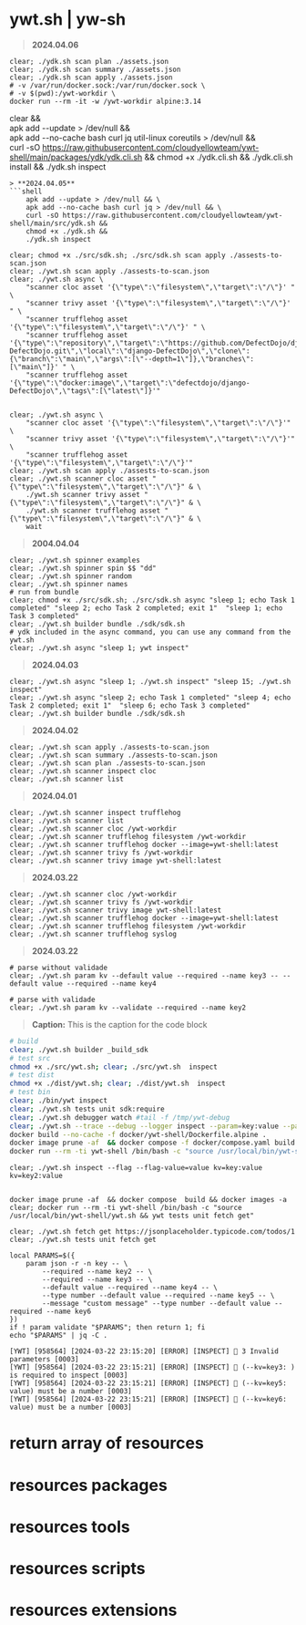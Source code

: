 # ywt.sh | yw-sh
> **2024.04.06**
```shell
clear; ./ydk.sh scan plan ./assets.json
clear; ./ydk.sh scan summary ./assets.json
clear; ./ydk.sh scan apply ./assets.json
# -v /var/run/docker.sock:/var/run/docker.sock \
# -v $(pwd):/ywt-workdir \
docker run --rm -it -w /ywt-workdir alpine:3.14
```

clear && \
apk add --update > /dev/null && \
apk add --no-cache bash curl jq util-linux coreutils > /dev/null && \
curl -sO https://raw.githubusercontent.com/cloudyellowteam/ywt-shell/main/packages/ydk/ydk.cli.sh &&
chmod +x ./ydk.cli.sh &&
./ydk.cli.sh install &&
./ydk.sh inspect


```
> **2024.04.05**
```shell
    apk add --update > /dev/null && \
    apk add --no-cache bash curl jq > /dev/null && \
    curl -sO https://raw.githubusercontent.com/cloudyellowteam/ywt-shell/main/src/ydk.sh &&
    chmod +x ./ydk.sh &&
    ./ydk.sh inspect

clear; chmod +x ./src/sdk.sh; ./src/sdk.sh scan apply ./assests-to-scan.json
clear; ./ywt.sh scan apply ./assests-to-scan.json
clear; ./ywt.sh async \
    "scanner cloc asset '{\"type\":\"filesystem\",\"target\":\"/\"}' " \
    "scanner trivy asset '{\"type\":\"filesystem\",\"target\":\"/\"}' " \
    "scanner trufflehog asset '{\"type\":\"filesystem\",\"target\":\"/\"}' " \
    "scanner trufflehog asset '{\"type\":\"repository\",\"target\":\"https://github.com/DefectDojo/django-DefectDojo.git\",\"local\":\"django-DefectDojo\",\"clone\":{\"branch\":\"main\",\"args\":[\"--depth=1\"]},\"branches\":[\"main\"]}' " \
    "scanner trufflehog asset '{\"type\":\"docker:image\",\"target\":\"defectdojo/django-DefectDojo\",\"tags\":[\"latest\"]}'"


clear; ./ywt.sh async \
    "scanner cloc asset '{\"type\":\"filesystem\",\"target\":\"/\"}'" \
    "scanner trivy asset '{\"type\":\"filesystem\",\"target\":\"/\"}'" \
    "scanner trufflehog asset '{\"type\":\"filesystem\",\"target\":\"/\"}'"
clear; ./ywt.sh scan apply ./assests-to-scan.json
clear; ./ywt.sh scanner cloc asset "{\"type\":\"filesystem\",\"target\":\"/\"}" & \
    ./ywt.sh scanner trivy asset "{\"type\":\"filesystem\",\"target\":\"/\"}" & \
    ./ywt.sh scanner trufflehog asset "{\"type\":\"filesystem\",\"target\":\"/\"}" & \
    wait
```
> **2004.04.04**
```shell
clear; ./ywt.sh spinner examples
clear; ./ywt.sh spinner spin $$ "dd" 
clear; ./ywt.sh spinner random
clear; ./ywt.sh spinner names
# run from bundle
clear; chmod +x ./src/sdk.sh; ./src/sdk.sh async "sleep 1; echo Task 1 completed" "sleep 2; echo Task 2 completed; exit 1"  "sleep 1; echo Task 3 completed"
clear; ./ywt.sh builder bundle ./sdk/sdk.sh
# ydk included in the async command, you can use any command from the ywt.sh
clear; ./ywt.sh async "sleep 1; ywt inspect"
```
> **2024.04.03**
```shell
clear; ./ywt.sh async "sleep 1; ./ywt.sh inspect" "sleep 15; ./ywt.sh inspect"
clear; ./ywt.sh async "sleep 2; echo Task 1 completed" "sleep 4; echo Task 2 completed; exit 1"  "sleep 6; echo Task 3 completed"
clear; ./ywt.sh builder bundle ./sdk/sdk.sh
```
> **2024.04.02**
```shell
clear; ./ywt.sh scan apply ./assests-to-scan.json
clear; ./ywt.sh scan summary ./assests-to-scan.json
clear; ./ywt.sh scan plan ./assests-to-scan.json
clear; ./ywt.sh scanner inspect cloc
clear; ./ywt.sh scanner list
```
> **2024.04.01**
```shell
clear; ./ywt.sh scanner inspect trufflehog
clear; ./ywt.sh scanner list
clear; ./ywt.sh scanner cloc /ywt-workdir
clear; ./ywt.sh scanner trufflehog filesystem /ywt-workdir
clear; ./ywt.sh scanner trufflehog docker --image=ywt-shell:latest
clear; ./ywt.sh scanner trivy fs /ywt-workdir
clear; ./ywt.sh scanner trivy image ywt-shell:latest
```

> **2024.03.22**
```shell
clear; ./ywt.sh scanner cloc /ywt-workdir
clear; ./ywt.sh scanner trivy fs /ywt-workdir
clear; ./ywt.sh scanner trivy image ywt-shell:latest
clear; ./ywt.sh scanner trufflehog docker --image=ywt-shell:latest
clear; ./ywt.sh scanner trufflehog filesystem /ywt-workdir
clear; ./ywt.sh scanner trufflehog syslog
```


> **2024.03.22**
```shell
# parse without validade
clear; ./ywt.sh param kv --default value --required --name key3 -- --default value --required --name key4

# parse with validade
clear; ./ywt.sh param kv --validate --required --name key2
```


> **Caption:** This is the caption for the code block
```bash
# build
clear; ./ywt.sh builder _build_sdk
# test src
chmod +x ./src/ywt.sh; clear; ./src/ywt.sh  inspect
# test dist
chmod +x ./dist/ywt.sh; clear; ./dist/ywt.sh  inspect
# test bin
clear; ./bin/ywt inspect
clear; ./ywt.sh tests unit sdk:require
clear; ./ywt.sh debugger watch #tail -f /tmp/ywt-debug
clear; ./ywt.sh --trace --debug --logger inspect --param=key:value --paramkey3:value -p=key1:value -pkey2:value 
docker build --no-cache -f docker/ywt-shell/Dockerfile.alpine .
docker image prune -af  && docker compose -f docker/compose.yaml build && docker images -a
docker run --rm -ti ywt-shell /bin/bash -c "source /usr/local/bin/ywt-shell/ywt.sh && ywt inspect"
```

```shell
clear; ./ywt.sh inspect --flag --flag-value=value kv=key:value kv=key2:value


docker image prune -af  && docker compose  build && docker images -a
clear; docker run --rm -ti ywt-shell /bin/bash -c "source /usr/local/bin/ywt-shell/ywt.sh && ywt tests unit fetch get"

clear; ./ywt.sh fetch get https://jsonplaceholder.typicode.com/todos/1
clear; ./ywt.sh tests unit fetch get
```

```shell
local PARAMS=$({
    param json -r -n key -- \
        --required --name key2 -- \
        --required --name key3 -- \
        --default value --required --name key4 -- \
        --type number --default value --required --name key5 -- \
        --message "custom message" --type number --default value --required --name key6
})
if ! param validate "$PARAMS"; then return 1; fi
echo "$PARAMS" | jq -C .

[YWT] [958564] [2024-03-22 23:15:20] [ERROR] [INSPECT] 🚨 3 Invalid parameters [0003]
[YWT] [958564] [2024-03-22 23:15:21] [ERROR] [INSPECT] 🚨 (--kv=key3: ) is required to inspect [0003]
[YWT] [958564] [2024-03-22 23:15:21] [ERROR] [INSPECT] 🚨 (--kv=key5: value) must be a number [0003]
[YWT] [958564] [2024-03-22 23:15:21] [ERROR] [INSPECT] 🚨 (--kv=key6: value) must be a number [0003]
 ```


# return array of resources
# resources packages
# resources tools
# resources scripts
# resources extensions
